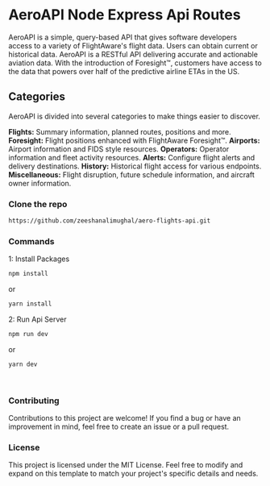 # AeroAPI Node Express Api Routes

AeroAPI is a simple, query-based API that gives software developers access to a variety of FlightAware's flight data. Users can obtain current or historical data. AeroAPI is a RESTful API delivering accurate and actionable aviation data. With the introduction of Foresight™, customers have access to the data that powers over half of the predictive airline ETAs in the US.

## Categories

AeroAPI is divided into several categories to make things easier to discover.

<b>Flights:</b> Summary information, planned routes, positions and more.
<b>Foresight:</b> Flight positions enhanced with FlightAware Foresight™.
<b>Airports:</b> Airport information and FIDS style resources.
<b>Operators:</b> Operator information and fleet activity resources.
<b>Alerts:</b> Configure flight alerts and delivery destinations.
<b>History:</b> Historical flight access for various endpoints.
<b>Miscellaneous:</b> Flight disruption, future schedule information, and aircraft owner information.

### Clone the repo

```bash
https://github.com/zeeshanalimughal/aero-flights-api.git
```

### Commands

1: Install Packages

```bash
npm install
```

or

```bash
yarn install
```

2: Run Api Server

```bash
npm run dev
```

or

```bash
yarn dev
```
<br>

### Contributing
Contributions to this project are welcome! If you find a bug or have an improvement in mind, feel free to create an issue or a pull request.

### License
This project is licensed under the MIT License.
Feel free to modify and expand on this template to match your project's specific details and needs.

